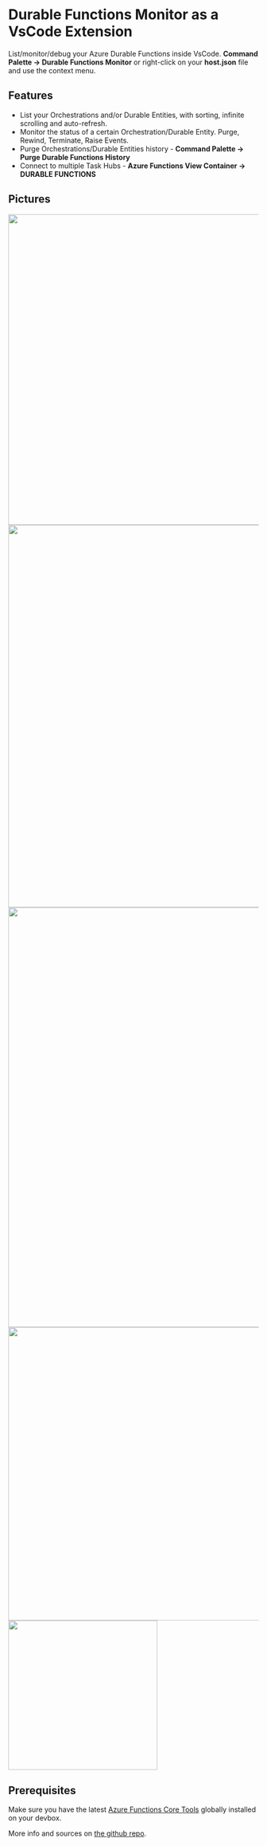# Durable Functions Monitor as a VsCode Extension

List/monitor/debug your Azure Durable Functions inside VsCode.
**Command Palette -> Durable Functions Monitor** or right-click on your **host.json** file and use the context menu.

## Features

* List your Orchestrations and/or Durable Entities, with sorting, infinite scrolling and auto-refresh.
* Monitor the status of a certain Orchestration/Durable Entity. Purge, Rewind, Terminate, Raise Events.
* Purge Orchestrations/Durable Entities history - **Command Palette -> Purge Durable Functions History**
* Connect to multiple Task Hubs - **Azure Functions View Container -> DURABLE FUNCTIONS**

## Pictures

<img src="https://raw.githubusercontent.com/scale-tone/DurableFunctionsMonitor/master/readme/screenshots/vscodeext-command-palette.png" width="624">

<img src="https://raw.githubusercontent.com/scale-tone/DurableFunctionsMonitor/master/readme/screenshots/vscodeext-orchestrations.png" width="768">

<img src="https://raw.githubusercontent.com/scale-tone/DurableFunctionsMonitor/master/readme/screenshots/vscodeext-orchestration.png" width="843">

<img src="https://raw.githubusercontent.com/scale-tone/DurableFunctionsMonitor/master/readme/screenshots/vscodeext-tree-view.png" width="589">

<img src="https://raw.githubusercontent.com/scale-tone/DurableFunctionsMonitor/master/readme/screenshots/vsext-context-menu.png" width="300">

## Prerequisites

Make sure you have the latest [Azure Functions Core Tools](https://www.npmjs.com/package/azure-functions-core-tools) globally installed on your devbox.

More info and sources on [the github repo](https://github.com/scale-tone/DurableFunctionsMonitor#features).
